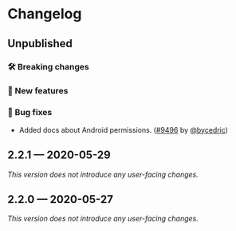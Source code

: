 # Changelog

## Unpublished

### 🛠 Breaking changes

### 🎉 New features

### 🐛 Bug fixes

- Added docs about Android permissions. ([#9496](https://github.com/expo/expo/pull/9496) by [@bycedric](https://github.com/bycedric))

## 2.2.1 — 2020-05-29

*This version does not introduce any user-facing changes.*

## 2.2.0 — 2020-05-27

*This version does not introduce any user-facing changes.*
